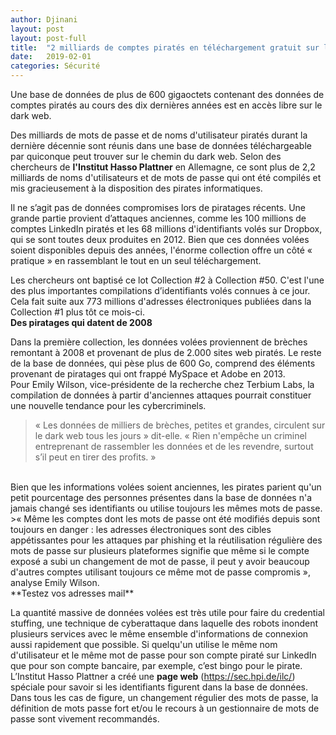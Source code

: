 ```yaml
---
author: Djinani
layout: post
layout: post-full
title:  "2 milliards de comptes piratés en téléchargement gratuit sur le dark web"
date:   2019-02-01
categories: Sécurité
---
```

Une base de données de plus de 600 gigaoctets contenant des données de comptes piratés au cours des dix dernières années est en accès libre sur le dark web.
<br/>

Des milliards de mots de passe et de noms d'utilisateur piratés durant la dernière décennie sont réunis dans une base de données téléchargeable par quiconque peut trouver sur le chemin du dark web. Selon des chercheurs de **l'Institut Hasso Plattner** en Allemagne, ce sont plus de 2,2 milliards de noms d'utilisateurs et de mots de passe qui ont été compilés et mis gracieusement à la disposition des pirates informatiques.

Il ne s’agit pas de données compromises lors de piratages récents. Une grande partie provient d’attaques anciennes, comme les 100 millions de comptes LinkedIn piratés et les 68 millions d'identifiants volés sur Dropbox, qui se sont toutes deux produites en 2012. Bien que ces données volées soient disponibles depuis des années, l'énorme collection offre un côté « pratique » en rassemblant le tout en un seul téléchargement.

Les chercheurs ont baptisé ce lot Collection #2 à Collection #50. C'est l'une des plus importantes compilations d’identifiants volés connues à ce jour. Cela fait suite aux 773 millions d'adresses électroniques publiées dans la Collection #1 plus tôt ce mois-ci.
<br/>
**Des piratages qui datent de 2008**

Dans la première collection, les données volées proviennent de brèches remontant à 2008 et provenant de plus de 2.000 sites web piratés. Le reste de la base de données, qui pèse plus de 600 Go, comprend des éléments provenant de piratages qui ont frappé MySpace et Adobe en 2013.
<br/>
Pour Emily Wilson, vice-présidente de la recherche chez Terbium Labs, la compilation de données à partir d'anciennes attaques pourrait constituer une nouvelle tendance pour les cybercriminels.
>« Les données de milliers de brèches, petites et grandes, circulent sur le dark web tous les jours » dit-elle. « Rien n'empêche un criminel entreprenant de rassembler les données et de les revendre, surtout s’il peut en tirer des profits. »
<br/>
Bien que les informations volées soient anciennes, les pirates parient qu'un petit pourcentage des personnes présentes dans la base de données n'a jamais changé ses identifiants ou utilise toujours les mêmes mots de passe. 
>« Même les comptes dont les mots de passe ont été modifiés depuis sont toujours en danger : les adresses électroniques sont des cibles appétissantes pour les attaques par phishing et la réutilisation régulière des mots de passe sur plusieurs plateformes signifie que même si le compte exposé a subi un changement de mot de passe, il peut y avoir beaucoup d'autres comptes utilisant toujours ce même mot de passe compromis », analyse Emily Wilson.
<br/>
**Testez vos adresses mail** 

La quantité massive de données volées est très utile pour faire du credential stuffing, une technique de cyberattaque dans laquelle des robots inondent plusieurs services avec le même ensemble d'informations de connexion aussi rapidement que possible. Si quelqu'un utilise le même nom d'utilisateur et le même mot de passe pour son compte piraté sur LinkedIn que pour son compte bancaire, par exemple, c’est bingo pour le pirate.
<br/>
L’Institut Hasso Plattner a créé une **page web** (https://sec.hpi.de/ilc/) spéciale pour savoir si les identifiants figurent dans la base de données. Dans tous les cas de figure, un changement régulier des mots de passe, la définition de mots passe fort et/ou le recours à un gestionnaire de mots de passe sont vivement recommandés.
